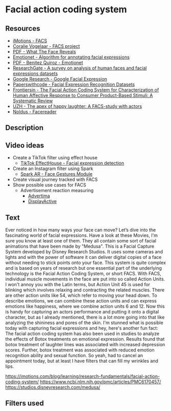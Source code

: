 # Facial action coding system

## Resources

- [iMotions - FACS](https://imotions.com/blog/learning/research-fundamentals/facial-action-coding-system/)
- [Coralie Vogelaar - FACS project](https://coralievogelaar.com/Facial-Action-Coding-System)
- [PDF - What The Face Reveals](WhatTheFaceReveals_FACS.pdf)
- [Emotionet - Algorithm for annotating facial expressions](https://github.com/SaraSherinThomas/Emotionet)
- [PDF - Benitez Quiroz - Emotionet](Benitez-Quiroz_EmotioNet_An_Accurate_CVPR_2016_paper.pdf)
- [ResearchGate - A survey on analysis of human faces and facial expressions datasets](https://www.researchgate.net/publication/335007375_A_survey_on_analysis_of_human_faces_and_facial_expressions_dataset)
- [Google Research - Google Facial Expression](https://research.google/resources/datasets/google-facial-expression/)
- [Paperswithcode - Facial Expression Recognition Datasets](https://paperswithcode.com/datasets?task=facial-expression-recognition)
- [Frontiersin - The Facial Action Coding System for Characterization of Human Affective Response to Consumer Product-Based Stimuli: A Systematic Review](https://www.frontiersin.org/articles/10.3389/fpsyg.2020.00920/full)
- [UZH - The apex of happy laughter: A FACS-study with actors](https://www.zora.uzh.ch/id/eprint/20236/)
- [Noldus - Facereader](https://www.noldus.com/facereader)


## Description


## Video ideas

- Create a TikTok filter using effect house
  - [TikTok EffectHouse - Facial expression detection](https://effecthouse.tiktok.com/learn/guides/visual-scripting/nodes/head-and-face/facial-expression-detection)
- Create an Instagram filter using Spark 
  - [Spark AR - Face Gestures Module](https://spark.meta.com/learn/reference/classes/facegesturesmodule/)
- Create visual journey tracked with FACS
- Show possible use cases for FACS
  - Advertisement reaction measuring
    - [Advertima](https://advertima.com/de/)
    - [DisplayActive](https://www.displayactive.ch/)


## Text

Ever noticed in how many ways your face can move? Let’s dive into the fascinating world of facial expressions. Have a look at these Movies, I'm sure you know at least one of them. They all contain some sort of facial animations that have been made by "Medusa". This is a Facial Capture System developed by Disney Research Studios. It uses some cameras and lights and with the power of software it can deliver digital copies of a face without needing to stick points onto your face. This system is quite complex and is based on years of research but one essential part of the underlying technology is the Facial Action Coding System, or short FACS. With FACS, individual muscle movements in the face are put into so called Action Units. I won't annoy you with the Latin terms, but Action Unit 45 is used for blinking which involves relaxing and contracting the related muscles. There are other action units like 54, which refer to moving your head down. To describe emotions, we can combine these action units and can express emotions like happiness, where we combine action units 6 and 12.
Now this is handy for capturing an actors performance and putting it onto a digital character, but as I already mentioned, there is a lot more going into that like analyzing the shininess and pores of the skin. I'm stunned what is possible today with capturing facial expressions and hey, here's another fun fact: The facial action coding system has also been used in studies to analyze the effects of Botox treatments on emotional expression. Results found that botox treatment of laughter lines was associated with increased depression scores. Further, botox treatment was associated with reduced emotion recognition ability and sexual function. So yeah, had to cancel an appointment today, but at least I have filters that can fill my wrinkles and lips.


https://imotions.com/blog/learning/research-fundamentals/facial-action-coding-system/
https://www.ncbi.nlm.nih.gov/pmc/articles/PMC6170457/
https://studios.disneyresearch.com/medusa/

## Filters used